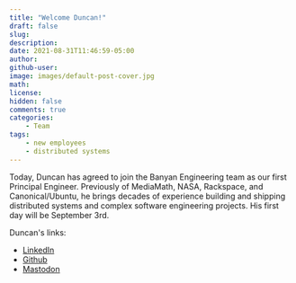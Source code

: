 ```yaml
---
title: "Welcome Duncan!"
draft: false
slug:
description:
date: 2021-08-31T11:46:59-05:00
author:
github-user:
image: images/default-post-cover.jpg
math:
license:
hidden: false
comments: true
categories:
    - Team
tags:
    - new employees
    - distributed systems
---
```

Today, Duncan has agreed to join the Banyan Engineering team as our first Principal Engineer. Previously of MediaMath, NASA, Rackspace, and Canonical/Ubuntu, he brings decades of experience building and shipping distributed systems and complex software engineering projects. His first day will be September 3rd.

Duncan's links:

* [LinkedIn](https://www.linkedin.com/in/oubiwann)
* [Github](https://github.com/oubiwann)
* [Mastodon](https://mastodon.social/@oubiwann)
